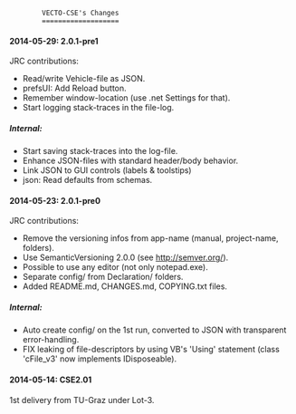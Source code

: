             VECTO-CSE's Changes
            ===================
 
#### 2014-05-29: 2.0.1-pre1 ####
JRC contributions:
  * Read/write Vehicle-file as JSON.
  * prefsUI: Add Reload button.
  * Remember window-location (use .net Settings for that).
  * Start logging stack-traces in the file-log.
##### Internal:
  * Start saving stack-traces into the log-file.
  * Enhance JSON-files with standard header/body behavior.
  * Link JSON to GUI controls (labels & toolstips)
  * json: Read defaults from schemas.


#### 2014-05-23: 2.0.1-pre0 ####
JRC contributions:
  * Remove the versioning infos from app-name (manual, project-name, folders).
  * Use SemanticVersioning 2.0.0 (see http://semver.org/).
  * Possible to use any editor (not only notepad.exe).
  * Separate config/ from Declaration/ folders.
  * Added README.md, CHANGES.md, COPYING.txt files.
##### Internal:
  * Auto create config/ on the 1st run, converted to JSON with transparent error-handling.
  * FIX leaking of file-descriptors by using VB's 'Using' statement (class 'cFile_v3' now implements IDisposeable).


#### 2014-05-14: CSE2.01 ####
1st delivery from TU-Graz under Lot-3.
